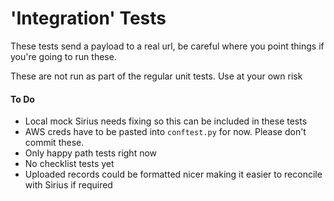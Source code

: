 # **'Integration' Tests**


These tests send a payload to a real url, be careful where you point things if you're going to run these.

These are not run as part of the regular unit tests. Use at your own risk

#### To Do

* Local mock Sirius needs fixing so this can be included in these tests
* AWS creds have to be pasted into `conftest.py` for now. Please don't commit these.
* Only happy path tests right now
* No checklist tests yet
* Uploaded records could be formatted nicer making it easier to reconcile with Sirius if required
